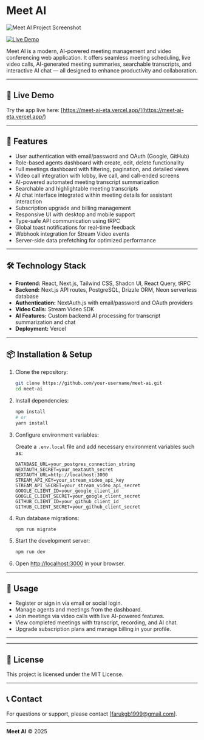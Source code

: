 # Meet AI

![Meet AI Project Screenshot](https://i.ibb.co/TD5W20w9/screencapture-meet-ai-eta-vercel-app-meetings-2025-06-22-23-43-14.png)

[![Live Demo](https://img.shields.io/badge/Live-Demo-brightgreen)](https://meet-ai-eta.vercel.app/)

Meet AI is a modern, AI-powered meeting management and video conferencing web application. It offers seamless meeting scheduling, live video calls, AI-generated meeting summaries, searchable transcripts, and interactive AI chat — all designed to enhance productivity and collaboration.

---

## 🚀 Live Demo

Try the app live here: [https://meet-ai-eta.vercel.app/](https://meet-ai-eta.vercel.app/)

---

## 🌟 Features

- User authentication with email/password and OAuth (Google, GitHub)
- Role-based agents dashboard with create, edit, delete functionality
- Full meetings dashboard with filtering, pagination, and detailed views
- Video call integration with lobby, live call, and call-ended screens
- AI-powered automated meeting transcript summarization
- Searchable and highlightable meeting transcripts
- AI chat interface integrated within meeting details for assistant interaction
- Subscription upgrade and billing management
- Responsive UI with desktop and mobile support
- Type-safe API communication using tRPC
- Global toast notifications for real-time feedback
- Webhook integration for Stream Video events
- Server-side data prefetching for optimized performance

---

## 🛠️ Technology Stack

- **Frontend:** React, Next.js, Tailwind CSS, Shadcn UI, React Query, tRPC
- **Backend:** Next.js API routes, PostgreSQL, Drizzle ORM, Neon serverless database
- **Authentication:** NextAuth.js with email/password and OAuth providers
- **Video Calls:** Stream Video SDK
- **AI Features:** Custom backend AI processing for transcript summarization and chat
- **Deployment:** Vercel

---

## 📦 Installation & Setup

1. Clone the repository:
   ```bash
   git clone https://github.com/your-username/meet-ai.git
   cd meet-ai
   ```

2. Install dependencies:
   ```bash
   npm install
   # or
   yarn install
   ```

3. Configure environment variables:

   Create a `.env.local` file and add necessary environment variables such as:
   ```env
   DATABASE_URL=your_postgres_connection_string
   NEXTAUTH_SECRET=your_nextauth_secret
   NEXTAUTH_URL=http://localhost:3000
   STREAM_API_KEY=your_stream_video_api_key
   STREAM_API_SECRET=your_stream_video_api_secret
   GOOGLE_CLIENT_ID=your_google_client_id
   GOOGLE_CLIENT_SECRET=your_google_client_secret
   GITHUB_CLIENT_ID=your_github_client_id
   GITHUB_CLIENT_SECRET=your_github_client_secret
   ```

4. Run database migrations:
   ```bash
   npm run migrate
   ```

5. Start the development server:
   ```bash
   npm run dev
   ```

6. Open [http://localhost:3000](http://localhost:3000) in your browser.

---

## 📖 Usage

- Register or sign in via email or social login.
- Manage agents and meetings from the dashboard.
- Join meetings via video calls with live AI-powered features.
- View completed meetings with transcript, recording, and AI chat.
- Upgrade subscription plans and manage billing in your profile.

---


---

## 📄 License

This project is licensed under the MIT License.

---

## 📞 Contact

For questions or support, please contact [farukgb1999@gmail.com].

---

**Meet AI** © 2025
